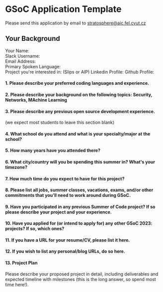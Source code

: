 # GSoC Application Template

Please send this application by email to stratosphere@aic.fel.cvut.cz

## Your Background

Your Name:  
Slack Username:  
Email Address:  
Primary Spoken Language:  
Project you're interested in: (Slips or AIP)
Linkedin Profile:
Github Profile: 


#### 1. Please describe your preferred coding languages and experience.

#### 2. Please describe your background on the following topics: Security, Networks, MAchine Learning

#### 3. Please describe any previous open source development experience.

(we expect most students to leave this section blank)

#### 4. What school do you attend and what is your specialty/major at the school?

#### 5. How many years have you attended there?

#### 6. What city/country will you be spending this summer in? What's your timezone?

#### 7. How much time do you expect to have for this project?

#### 8. Please list all jobs, summer classes, vacations, exams, and/or other commitments that you'll need to work around during GSoC.

#### 9. Have you participated in any previous Summer of Code project? If so please describe your project and your experience.

#### 10. Have you applied for (or intend to apply for) any other GSoC 2023: projects? If so, which ones?

#### 11. If you have a URL for your resume/CV, please list it here.

#### 12. If you wish to list any personal/blog URLs, do so here.

#### 13. Project Plan

Please describe your proposed project in detail, including deliverables and expected timeline with milestones (this is the long answer, so spend most time here!).
